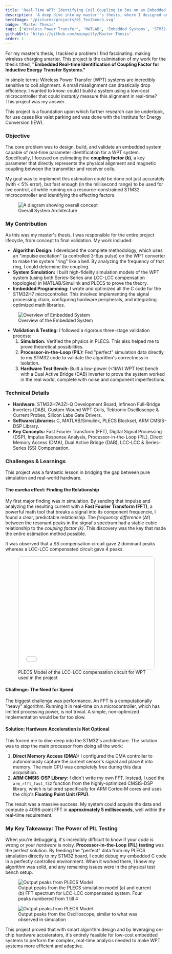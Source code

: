 ```yaml
---
title: 'Real-Time WPT: Identifying Coil Coupling in 5ms on an Embedded STM32'
description: 'A deep dive into my master''s thesis, where I designed and built an embedded system to measure WPT coil alignment in real-time using FFT analysis on an STM32.'
heroImage: '/pictures/projects/01_Testbench.svg'  
badge: 'Master Thesis'
tags: ['Wireless Power Transfer', 'MATLAB', 'Embedded Systems', 'STM32', 'Digital Signal Processing']
githubUrl: 'https://github.com/maimpilly/Master-Thesis'
order: 1
---
```


For my master's thesis, I tackled a problem I find fascinating: making wireless charging smarter. This project is the culmination of my work for the thesis titled, **"Embedded Real-time Identification of Coupling Factor for Inductive Energy Transfer Systems."**

In simple terms: Wireless Power Transfer (WPT) systems are incredibly sensitive to coil alignment. A small misalignment can drastically drop efficiency. I wanted to know: could I build a system using a low-cost microcontroller that could *instantly* measure this alignment in real-time? This project was my answer.

This project is a foundation upon which further research can be undertook, for use cases like valet parking and was done with the Institute for Energy Conversion (IEW).

### Objective
The core problem was to design, build, and validate an embedded system capable of real-time parameter identification for a WPT system. Specifically, I focused on estimating the **coupling factor (*k*)**, a key parameter that directly represents the physical alignment and magnetic coupling between the transmitter and receiver coils.

My goal was to implement this estimation could be done not just accurately (with < 5% error), but fast enough (in the millisecond range) to be used for live control, all while running on a resource-constrained STM32 microcontroller and identifying the effecting factors.

<!--<img 
  src="/pictures/projects/01_concept_block.svg" 
  alt="A diagram showing overall concept" 
  class="max-w-xl mx-auto rounded-lg" 
/>-->
<figure class="mx-auto max-w-xl">
  <!-- This is your resized image tag -->
  <img 
    src="/pictures/projects/01_concept_block.svg" 
    alt="A diagram showing overall concept" 
    class="w-full rounded-lg bg-white p-4" 
  />
  
  <!-- This is the caption -->
  <figcaption class="text-center text-sm italic text-gray-500 mt-2">
    Overall System Architecture
  </figcaption>
</figure>

### My Contribution
As this was my master's thesis, I was responsible for the entire project lifecycle, from concept to final validation. My work included:

* **Algorithm Design:** I developed the complete methodology, which uses an "impulse excitation" (a controlled 3-6µs pulse) on the WPT converter to make the system "ring" like a bell. By analyzing the frequency of that ring, I could determine the coupling.
* **System Simulation:** I built high-fidelity simulation models of the WPT system (using both Series-Series and LCC-LCC compensation topologies) in MATLAB/Simulink and PLECS to prove the theory.
* **Embedded Programming:** I wrote and optimized all the C code for the STM32H7 microcontroller. This involved implementing the signal processing chain, configuring hardware peripherals, and integrating optimized math libraries.

<!--<img 
  src="/pictures/projects/01_architecture.svg" 
  alt="A simple diagram showing the working of embedded system" 
  class="max-w-xl mx-auto rounded-lg" 
/>-->
<figure class="mx-auto max-w-xl">
  <!-- This is your resized image tag -->
  <img 
    src="/pictures/projects/01_architecture.svg" 
    alt="Overview of Embedded System" 
    class="w-full rounded-lg bg-white p-4" 
  />
  
  <!-- This is the caption -->
  <figcaption class="text-center text-sm italic text-gray-500 mt-2">
    Overview of the Embedded System
  </figcaption>
</figure>

* **Validation & Testing:** I followed a rigorous three-stage validation process:
    1.  **Simulation:** Verified the physics in PLECS. This also helped me to prove theoretical possibilities.
    2.  **Processor-in-the-Loop (PIL):** Fed "perfect" simulation data directly to my STM32 code to validate the algorithm's correctness in isolation.
    3.  **Hardware Test Bench:** Built a low-power (<1kW) WPT test bench with a Dual Active Bridge (DAB) inverter to prove the system worked in the real world, complete with noise and component imperfections.

### Technical Details
* **Hardware:** STM32H7A3ZI-Q Development Board, Infineon Full-Bridge Inverters (DAB), Custom-Wound WPT Coils, Tektronix Oscilloscope & Current Probes, Silicon Labs Gate Drivers.
* **Software/Libraries:** C, MATLAB/Simulink, PLECS Blockset, ARM CMSIS-DSP Library.
* **Key Concepts:** Fast Fourier Transform (FFT), Digital Signal Processing (DSP), Impulse Response Analysis, Processor-in-the-Loop (PIL), Direct Memory Access (DMA), Dual Active Bridge (DAB), LCC-LCC & Series-Series (SS) Compensation.

### Challenges & Learnings
This project was a fantastic lesson in bridging the gap between pure simulation and real-world hardware.

#### The eureka effect: Finding the Relationship
My first major finding was in simulation. By sending that impulse and analyzing the resulting current with a **Fast Fourier Transform (FFT)**, a powerful math tool that breaks a signal into its component frequencie, I found a clear, predictable relationship. The *frequency difference* (&Delta;f) between the resonant peaks in the signal's spectrum had a stable cubic relationship to the *coupling factor (k)*. This discovery was the key that made the entire estimation method possible.

It was observed that a SS compensation circuit gave 2 dominant peaks whereas a LCC-LCC compensated circuit gave 4 peaks.
<figure class="max-w-2xl mx-auto">
  <div class="pdf-container"> 
    <iframe 
      src="/pictures/projects/01_schematiclcccropped.pdf" 
      width="100%" 
      height="350px" 
      style="border: 1px solid #ccc; border-radius: 8px;"
    >
      <p>
        Your browser does not support embedded PDFs. 
        <a href="/pictures/projects/01_schematiclcccropped.pdf">Download the PDF</a>.
      </p>
    </iframe>
  </div>
  
  <!-- Add the caption right after -->
  <figcaption class="text-center text-base italic text-gray-500 mt-2">
    PLECS Model of the LCC-LCC compensation circuit for WPT used in the project
  </figcaption>
</figure>

#### Challenge: The Need for Speed
The biggest challenge was performance. An FFT is a computationally "heavy" algorithm. Running it in real-time on a microcontroller, which has limited processing power, is not trivial. A simple, non-optimized implementation would be far too slow.

#### Solution: Hardware Acceleration is Not Optional
This forced me to dive deep into the STM32's architecture. The solution was to *stop* the main processor from doing all the work:
1.  **Direct Memory Access (DMA):** I configured the DMA controller to autonomously capture the current sensor's signal and place it into memory. The main CPU was completely free during this data acquisition.
2.  **ARM CMSIS-DSP Library:** I didn't write my own FFT. Instead, I used the `arm_rfft_fast_f32` function from the highly-optimized CMSIS-DSP library, which is tailored specifically for ARM Cortex-M cores and uses the chip's **Floating Point Unit (FPU)**.

The result was a massive success. My system could acquire the data and compute a 4096-point FFT in **approximately 5 milliseconds**, well within the real-time requirement.

### My Key Takeaway: The Power of PIL Testing
When you're debugging, it's incredibly difficult to know if your *code* is wrong or your *hardware* is noisy. **Processor-in-the-Loop (PIL) testing** was the perfect solution. By feeding the "perfect" data from my PLECS simulation directly to my STM32 board, I could debug my embedded C code in a perfectly controlled environment. When it worked there, I knew my algorithm was solid, and any remaining issues were in the physical test bench setup.

<figure class="mx-auto max-w-xl">
  <!-- The image, now constrained by the max-w-2xl parent -->
  <img 
    src="/pictures/projects/01_lcc-fft.png" 
    alt="Output peaks from PLECS Model" 
    class="w-full rounded-lg" 
  />
  
  <!-- The caption, using the alt text -->
  <figcaption class="text-center text-base italic text-gray-500 mt-2">
    Output peaks from the PLECS simulation model (a) and current (b) FFT spectrum for LCC-LCC compensated system. Four peaks numbered from 1 till 4
  </figcaption>
</figure>

<figure class="mx-auto max-w-xl">
  <!-- The image, now constrained by the max-w-2xl parent -->
  <img 
    src="/pictures/projects/01_tek0038.png" 
    alt="Output peaks from PLECS Model" 
    class="w-full rounded-lg" 
  />
  
  <!-- The caption, using the alt text -->
  <figcaption class="text-center text-base italic text-gray-500 mt-2">
    Output peaks from the Oscilloscope, similar to what was observed in simulation
  </figcaption>
</figure>

This project proved that with smart algorithm design and by leveraging on-chip hardware accelerators, it's entirely feasible for low-cost embedded systems to perform the complex, real-time analysis needed to make WPT systems more efficient and adaptive.